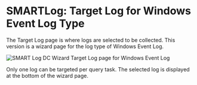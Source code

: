 # SMARTLog: Target Log for Windows Event Log Type

The Target Log page is where logs are selected to be collected. This version is a wizard page for the log type of Windows Event Log.

![SMART Log DC Wizard Target Log page for Windows Event Log](/img/product_docs/accessanalyzer/enterpriseauditor/admin/datacollector/smartlog/targetlogtype/targetlogwindowsevent.webp)

Only one log can be targeted per query task. The selected log is displayed at the bottom of the wizard page.
